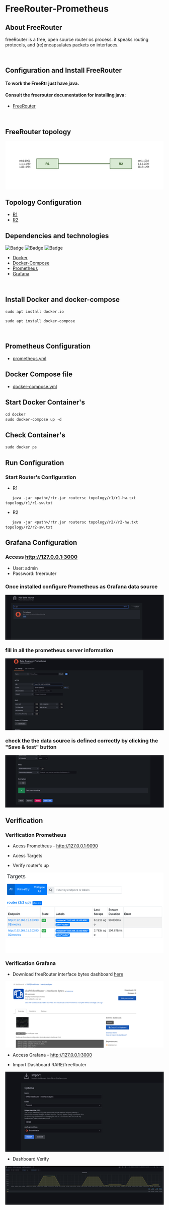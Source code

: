 # FreeRouter-Prometheus

## About FreeRouter

freeRouter is a free, open source router os process.
it speaks routing protocols, and (re)encapsulates packets on interfaces.

</br>

## Configuration and Install FreeRouter

#### To work the FreeRtr just have java.
#### Consult the freerouter documentation for installing java:

- [FreeRouter](http://www.freertr.net/)

</br>

## FreeRouter topology

<div style='display: inline-block'>
   <img align="center" alt="Python" src='img-topology/topology.png' />
</div>
 
</br>
 
## Topology Configuration
- [R1](https://github.com/Tetzdesen/FreeRouter-Prometheus/tree/main/topology/r1)
- [R2](https://github.com/Tetzdesen/FreeRouter-Prometheus/tree/main/topology/r2)
 
## Dependencies and technologies
![Badge](https://img.shields.io/static/v1?label=DOCKER&message=DOCKER&color=blue&style=for-the-badge&logo=DOCKER)
![Badge](https://img.shields.io/static/v1?label=Prometheus&message=Prometheus&color=blue&style=for-the-badge&logo=PROMETHEUS)
![Badge](https://img.shields.io/static/v1?label=GRAFANA&message=Grafana&color=blue&style=for-the-badge&logo=GRAFANA)
- [Docker](https://www.docker.com/)
- [Docker-Compose](https://docs.docker.com/compose/)
- [Prometheus](https://prometheus.io/)
- [Grafana](https://grafana.com/grafana/)

</br>

## Install Docker and docker-compose

``` 
sudo apt install docker.io 
``` 
```
sudo apt install docker-compose 
```
</br>

## Prometheus Configuration
- [prometheus.yml](https://github.com/Tetzdesen/FreeRouter-Prometheus/tree/main/prometheus)
 
 
## Docker Compose file
- [docker-compose.yml](https://github.com/Tetzdesen/FreeRouter-Prometheus/tree/main/prometheus)
 
## Start Docker Container's
```
cd docker
sudo docker-compose up -d
```
## Check Container's
```
sudo docker ps
```
## Run Configuration 
### Start Router's Configuration
- R1
```
   java -jar <path>/rtr.jar routersc topology/r1/r1-hw.txt topology/r1/r1-sw.txt 
```
- R2
```
   java -jar <path>/rtr.jar routersc topology/r2//r2-hw.txt topology/r2/r2-sw.txt 
```
## Grafana Configuration 
### Access http://127.0.0.1:3000 
- User: admin 
- Password: freerouter

### Once installed configure Prometheus as Grafana data source
<div style='display: inline-block'>
   <img align="center" alt="Python" src='img-grafana/img-01.png' />
</div>

</br>

### fill in all the prometheus server information
<div style='display: inline-block'>
   <img align="center" alt="Python" src='img-grafana/img-02.png' />
</div>

</br>

### check the the data source is defined correctly by clicking the "Save & test" button
<div style='display: inline-block'>
   <img align="center" alt="Python" src='img-grafana/img-03.png' />
</div>

</br>

## Verification

### Verification Prometheus
- Acess Prometheus - http://127.0.0.1:9090

- Acess Targets

- Verify router's up

<div style='display: inline-block'>
   <img align="center" alt="Python" src='img-grafana/img-06.png' />
</div>

</br>

### Verification Grafana

- Download freeRouter interface bytes dashboard [here](https://grafana.com/grafana/dashboards/13153)
<div style='display: inline-block'>
   <img align="center" alt="Python" src='img-grafana/img-09.png' />
</div>

</br>

- Access Grafana - http://127.0.0.1:3000


- Import Dashboard RARE/freeRouter 
<div style='display: inline-block'>
   <img align="center" alt="Python" src='img-grafana/img-10.png' />
</div>

</br>

- Dashboard Verify
<div style='display: inline-block'>
   <img align="center" alt="Python" src='img-grafana/img-11.png' />
</div>


